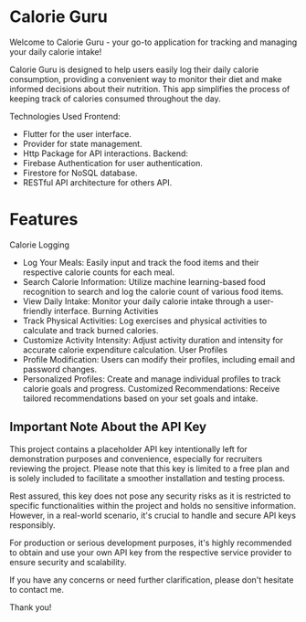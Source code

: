 # Calorie Guru
Welcome to Calorie Guru - your go-to application for tracking and managing your daily calorie intake!

Calorie Guru is designed to help users easily log their daily calorie consumption, providing a convenient way to monitor their diet and make informed decisions about their nutrition. This app simplifies the process of keeping track of calories consumed throughout the day.

Technologies Used
Frontend:
  - Flutter for the user interface.
  - Provider for state management.
  - Http Package for API interactions.
Backend:
  - Firebase Authentication for user authentication.
  - Firestore for NoSQL database.
  - RESTful API architecture for others API.

# Features
Calorie Logging
   * Log Your Meals: Easily input and track the food items and their respective calorie counts for each meal.
   * Search Calorie Information: Utilize machine learning-based food recognition to search and log the calorie count of various food items.
   * View Daily Intake: Monitor your daily calorie intake through a user-friendly interface.
Burning Activities
  * Track Physical Activities: Log exercises and physical activities to calculate and track burned calories.
  * Customize Activity Intensity: Adjust activity duration and intensity for accurate calorie expenditure calculation. 
User Profiles
  * Profile Modification: Users can modify their profiles, including email and password changes.
  * Personalized Profiles: Create and manage individual profiles to track calorie goals and progress.
Customized Recommendations: Receive tailored recommendations based on your set goals and intake.

## Important Note About the API Key

This project contains a placeholder API key intentionally left for demonstration purposes and convenience, especially for recruiters reviewing the project. Please note that this key is limited to a free plan and is solely included to facilitate a smoother installation and testing process.

Rest assured, this key does not pose any security risks as it is restricted to specific functionalities within the project and holds no sensitive information. However, in a real-world scenario, it's crucial to handle and secure API keys responsibly.

For production or serious development purposes, it's highly recommended to obtain and use your own API key from the respective service provider to ensure security and scalability.

If you have any concerns or need further clarification, please don't hesitate to contact me.

Thank you!
